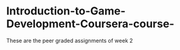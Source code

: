 # Introduction-to-Game-Development-Coursera-course-
These are the peer graded assignments of week 2
